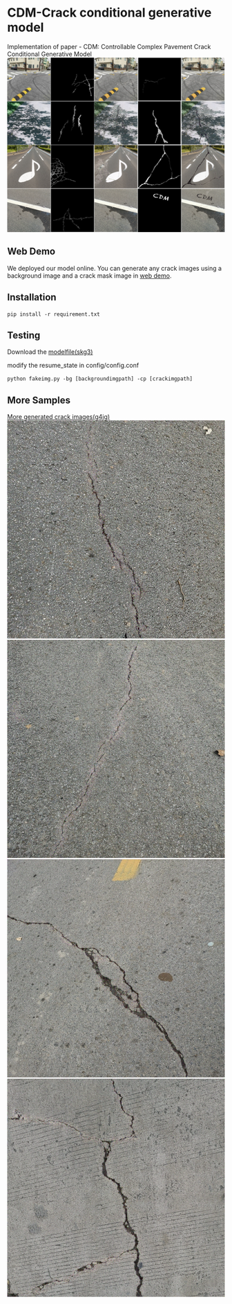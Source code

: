 # CDM-Crack conditional generative model
Implementation of paper - CDM: Controllable Complex Pavement Crack Conditional Generative Model
![](https://github.com/SEU-zhc/CDM/blob/main/samples/show.png)

## Web Demo
We deployed our model online.
You can generate any crack images using a background image and a crack mask image in [web demo](http://skingserver.asuscomm.com:44455/).

## Installation
```
pip install -r requirement.txt
```
## Testing
Download the [modelfile(skg3)](https://pan.baidu.com/s/1jEvf-uL49U2JxNAnEK0_6w) 

modify the resume_state in config/config.conf

```
python fakeimg.py -bg [backgroundimgpath] -cp [crackimgpath]
```

## More Samples
[More generated crack images(g4jg)](https://pan.baidu.com/s/17iiV2_PzxJae4nwbSjHBhw)
![](https://github.com/SEU-zhc/CDM/blob/main/samples/a.png)
![](https://github.com/SEU-zhc/CDM/blob/main/samples/b.png)
![](https://github.com/SEU-zhc/CDM/blob/main/samples/c.png)
![](https://github.com/SEU-zhc/CDM/blob/main/samples/d.png)
